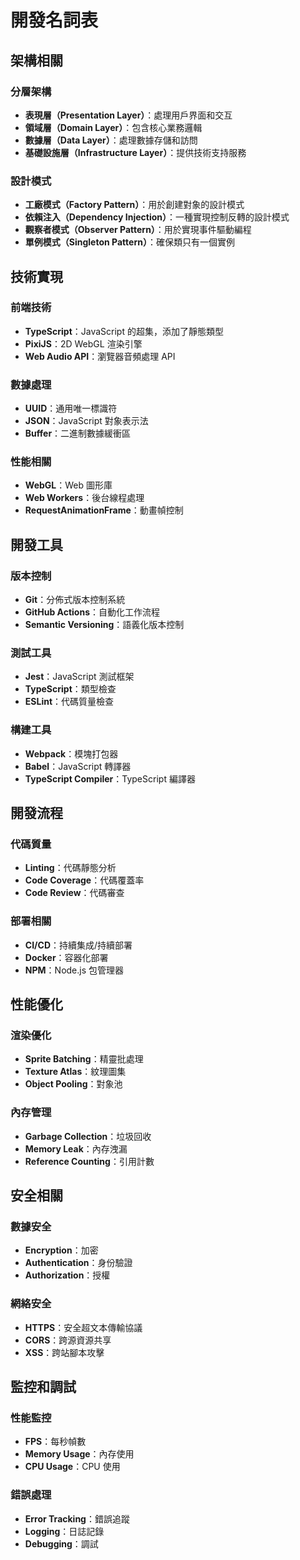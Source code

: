 # 開發名詞表

## 架構相關

### 分層架構

- **表現層（Presentation Layer）**：處理用戶界面和交互
- **領域層（Domain Layer）**：包含核心業務邏輯
- **數據層（Data Layer）**：處理數據存儲和訪問
- **基礎設施層（Infrastructure Layer）**：提供技術支持服務

### 設計模式

- **工廠模式（Factory Pattern）**：用於創建對象的設計模式
- **依賴注入（Dependency Injection）**：一種實現控制反轉的設計模式
- **觀察者模式（Observer Pattern）**：用於實現事件驅動編程
- **單例模式（Singleton Pattern）**：確保類只有一個實例

## 技術實現

### 前端技術

- **TypeScript**：JavaScript 的超集，添加了靜態類型
- **PixiJS**：2D WebGL 渲染引擎
- **Web Audio API**：瀏覽器音頻處理 API

### 數據處理

- **UUID**：通用唯一標識符
- **JSON**：JavaScript 對象表示法
- **Buffer**：二進制數據緩衝區

### 性能相關

- **WebGL**：Web 圖形庫
- **Web Workers**：後台線程處理
- **RequestAnimationFrame**：動畫幀控制

## 開發工具

### 版本控制

- **Git**：分佈式版本控制系統
- **GitHub Actions**：自動化工作流程
- **Semantic Versioning**：語義化版本控制

### 測試工具

- **Jest**：JavaScript 測試框架
- **TypeScript**：類型檢查
- **ESLint**：代碼質量檢查

### 構建工具

- **Webpack**：模塊打包器
- **Babel**：JavaScript 轉譯器
- **TypeScript Compiler**：TypeScript 編譯器

## 開發流程

### 代碼質量

- **Linting**：代碼靜態分析
- **Code Coverage**：代碼覆蓋率
- **Code Review**：代碼審查

### 部署相關

- **CI/CD**：持續集成/持續部署
- **Docker**：容器化部署
- **NPM**：Node.js 包管理器

## 性能優化

### 渲染優化

- **Sprite Batching**：精靈批處理
- **Texture Atlas**：紋理圖集
- **Object Pooling**：對象池

### 內存管理

- **Garbage Collection**：垃圾回收
- **Memory Leak**：內存洩漏
- **Reference Counting**：引用計數

## 安全相關

### 數據安全

- **Encryption**：加密
- **Authentication**：身份驗證
- **Authorization**：授權

### 網絡安全

- **HTTPS**：安全超文本傳輸協議
- **CORS**：跨源資源共享
- **XSS**：跨站腳本攻擊

## 監控和調試

### 性能監控

- **FPS**：每秒幀數
- **Memory Usage**：內存使用
- **CPU Usage**：CPU 使用

### 錯誤處理

- **Error Tracking**：錯誤追蹤
- **Logging**：日誌記錄
- **Debugging**：調試
